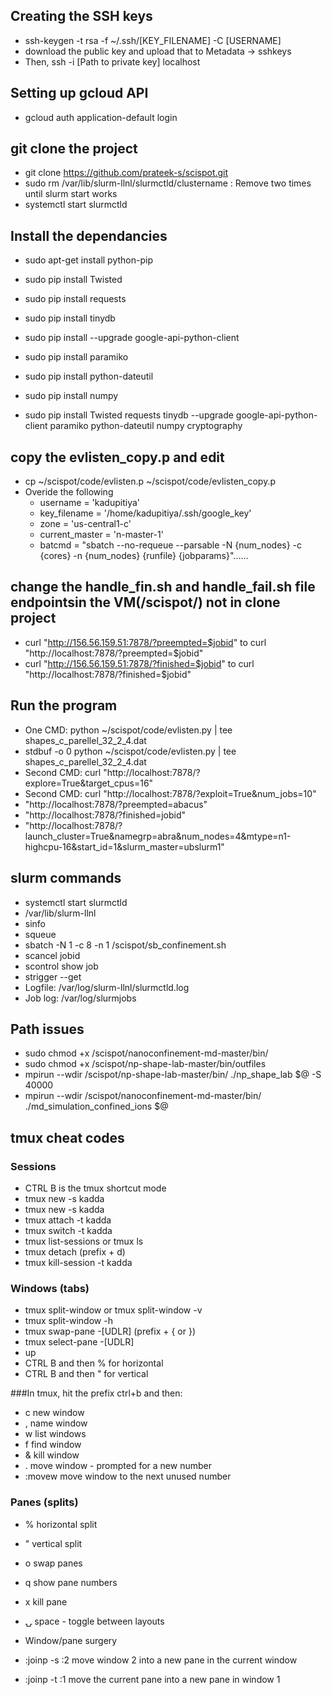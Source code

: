 ## Creating the SSH keys
* ssh-keygen -t rsa -f ~/.ssh/[KEY_FILENAME] -C [USERNAME]
* download the public key and upload that to Metadata -> sshkeys
* Then, ssh -i [Path to private key] localhost

## Setting up gcloud API
* gcloud auth application-default login

## git clone the project
* git clone https://github.com/prateek-s/scispot.git
* sudo rm /var/lib/slurm-llnl/slurmctld/clustername : Remove two times until slurm start works
* systemctl start slurmctld

## Install the dependancies
* sudo apt-get install python-pip 
* sudo pip install Twisted
* sudo pip install requests
* sudo pip install tinydb
* sudo pip install --upgrade google-api-python-client
* sudo pip install paramiko
* sudo pip install python-dateutil
* sudo pip install numpy

* sudo pip install Twisted requests tinydb --upgrade google-api-python-client paramiko python-dateutil numpy cryptography

## copy the evlisten_copy.p and edit
* cp ~/scispot/code/evlisten.p ~/scispot/code/evlisten_copy.p
* Overide the following
  * username = 'kadupitiya'
  * key_filename = '/home/kadupitiya/.ssh/google_key'
  * zone = 'us-central1-c'
  * current_master = 'n-master-1'
  * batcmd = "sbatch --no-requeue  --parsable -N {num_nodes} -c {cores} -n {num_nodes} {runfile} {jobparams}"......
 
 ## change the handle_fin.sh and handle_fail.sh file endpointsin the VM(/scispot/) not in clone project
 * curl "http://156.56.159.51:7878/?preempted=$jobid" to curl "http://localhost:7878/?preempted=$jobid"
 * curl "http://156.56.159.51:7878/?finished=$jobid" to curl "http://localhost:7878/?finished=$jobid"
 
 ## Run the program
 * One CMD: python ~/scispot/code/evlisten.py | tee shapes_c_parellel_32_2_4.dat
 * stdbuf -o 0 python ~/scispot/code/evlisten.py | tee shapes_c_parellel_32_2_4.dat
 * Second CMD: curl "http://localhost:7878/?explore=True&target_cpus=16"
 * Second CMD: curl "http://localhost:7878/?exploit=True&num_jobs=10"
 * "http://localhost:7878/?preempted=abacus"
 * "http://localhost:7878/?finished=jobid"
 * "http://localhost:7878/?launch_cluster=True&namegrp=abra&num_nodes=4&mtype=n1-highcpu-16&start_id=1&slurm_master=ubslurm1"
 
 ## slurm commands
 * systemctl start slurmctld
 * /var/lib/slurm-llnl
 * sinfo 
 * squeue
 * sbatch -N 1 -c 8 -n 1 /scispot/sb_confinement.sh
 * scancel jobid
 * scontrol show job
 * strigger --get
 * Logfile: /var/log/slurm-llnl/slurmctld.log
 * Job log: /var/log/slurmjobs
 
 
 ## Path issues
 * sudo chmod +x /scispot/nanoconfinement-md-master/bin/
 * sudo chmod +x /scispot/np-shape-lab-master/bin/outfiles
 * mpirun --wdir /scispot/np-shape-lab-master/bin/ ./np_shape_lab $@ -S 40000
 * mpirun --wdir /scispot/nanoconfinement-md-master/bin/ ./md_simulation_confined_ions $@
 
 ## tmux cheat codes
 ### Sessions
 * CTRL B is the tmux shortcut mode
 * tmux new -s kadda
 * tmux new -s kadda
 * tmux attach -t kadda 
 * tmux switch -t kadda
 * tmux list-sessions  or tmux ls
 * tmux detach (prefix + d)
 * tmux kill-session -t kadda
 ### Windows (tabs)
 * tmux split-window or tmux split-window -v
 * tmux split-window -h
 * tmux swap-pane -[UDLR] (prefix + { or })
 * tmux select-pane -[UDLR]
 * up
 * CTRL B and then %  for horizontal
 * CTRL B and then " for vertical

###In tmux, hit the prefix ctrl+b and then:

* c           new window
* ,           name window
* w           list windows
* f           find window
* &           kill window
* .           move window - prompted for a new number
* :movew<CR>  move window to the next unused number

### Panes (splits)
* %  horizontal split
* "  vertical split

* o  swap panes
* q  show pane numbers
* x  kill pane
* ⍽  space - toggle between layouts
* Window/pane surgery
* :joinp -s :2<CR>  move window 2 into a new pane in the current window
* :joinp -t :1<CR>  move the current pane into a new pane in window 1
 
 

